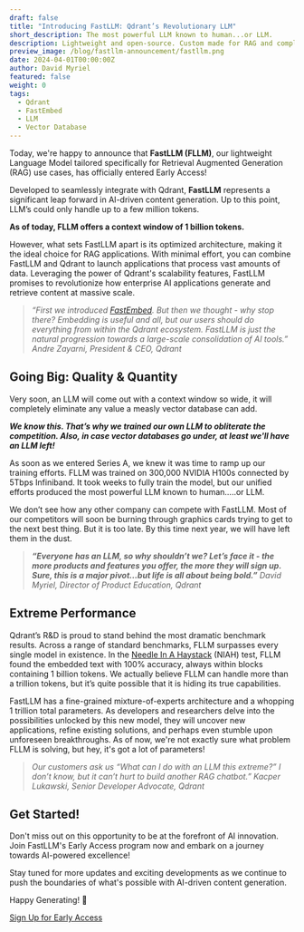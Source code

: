 ```yaml
---
draft: false
title: "Introducing FastLLM: Qdrant’s Revolutionary LLM"
short_description: The most powerful LLM known to human...or LLM. 
description: Lightweight and open-source. Custom made for RAG and completely integrated with Qdrant.
preview_image: /blog/fastllm-announcement/fastllm.png
date: 2024-04-01T00:00:00Z
author: David Myriel
featured: false
weight: 0 
tags:
  - Qdrant
  - FastEmbed
  - LLM
  - Vector Database
---
```


Today, we're happy to announce that **FastLLM (FLLM)**, our lightweight Language Model tailored specifically for Retrieval Augmented Generation (RAG) use cases, has officially entered Early Access! 

Developed to seamlessly integrate with Qdrant, **FastLLM** represents a significant leap forward in AI-driven content generation. Up to this point, LLM’s could only handle up to a few million tokens. 

**As of today, FLLM offers a context window of 1 billion tokens.**

However, what sets FastLLM apart is its optimized architecture, making it the ideal choice for RAG applications. With minimal effort, you can combine FastLLM and Qdrant to launch applications that process vast amounts of data. Leveraging the power of Qdrant's scalability features, FastLLM promises to revolutionize how enterprise AI applications generate and retrieve content at massive scale.

> *“First we introduced [FastEmbed](https://github.com/qdrant/fastembed). But then we thought - why stop there? Embedding is useful and all, but our users should do everything from within the Qdrant ecosystem. FastLLM is just the natural progression towards a large-scale consolidation of AI tools.” Andre Zayarni, President & CEO, Qdrant*
> 

## Going Big: Quality & Quantity

Very soon, an LLM will come out with a context window so wide, it will completely eliminate any value a measly vector database can add. 

***We know this. That’s why we trained our own LLM to obliterate the competition. Also, in case vector databases go under, at least we'll have an LLM left!*** 

As soon as we entered Series A, we knew it was time to ramp up our training efforts. FLLM was trained on 300,000 NVIDIA H100s connected by 5Tbps Infiniband. It took weeks to fully train the model, but our unified efforts produced the most powerful LLM known to human…..or LLM.

We don’t see how any other company can compete with FastLLM. Most of our competitors will soon be burning through graphics cards trying to get to the next best thing. But it is too late. By this time next year, we will have left them in the dust. 

> ***“Everyone has an LLM, so why shouldn’t we? Let’s face it - the more products and features you offer, the more they will sign up. Sure, this is a major pivot…but life is all about being bold.”***  *David Myriel, Director of Product Education, Qdrant*
> 

## Extreme Performance

Qdrant’s R&D is proud to stand behind the most dramatic benchmark results. Across a range of standard benchmarks, FLLM surpasses every single model in existence. In the [Needle In A Haystack](https://github.com/gkamradt/LLMTest_NeedleInAHaystack) (NIAH) test, FLLM found the embedded text with 100% accuracy, always within blocks containing 1 billion tokens. We actually believe FLLM can handle more than a trillion tokens, but it’s quite possible that it is hiding its true capabilities.

FastLLM has a fine-grained mixture-of-experts architecture and a whopping 1 trillion total parameters. As developers and researchers delve into the possibilities unlocked by this new model, they will uncover new applications, refine existing solutions, and perhaps even stumble upon unforeseen breakthroughs. As of now, we're not exactly sure what problem FLLM is solving, but hey, it's got a lot of parameters!

> *Our customers ask us “What can I do with an LLM this extreme?” I don’t know, but it can’t hurt to build another RAG chatbot.” Kacper Lukawski, Senior Developer Advocate, Qdrant*
> 

## Get Started!

Don't miss out on this opportunity to be at the forefront of AI innovation. Join FastLLM's Early Access program now and embark on a journey towards AI-powered excellence!

Stay tuned for more updates and exciting developments as we continue to push the boundaries of what's possible with AI-driven content generation.

Happy Generating! 🚀

[Sign Up for Early Access](https://qdrant.to/cloud)